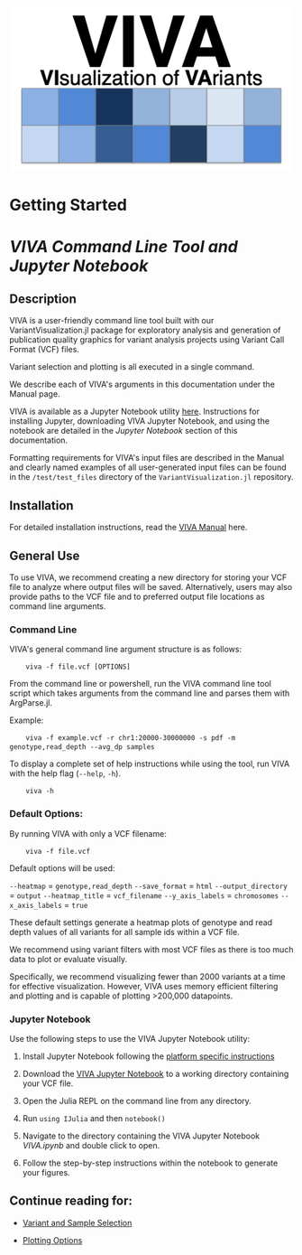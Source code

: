 ![VIVA Logo](assets/VIVA_logo.png)



# Getting Started

# *VIVA Command Line Tool and Jupyter Notebook*

## Description

VIVA is a user-friendly command line tool built with our VariantVisualization.jl package for exploratory analysis and generation of publication quality graphics for variant analysis projects using Variant Call Format (VCF) files.

Variant selection and plotting is all executed in a single command.

We describe each of VIVA's arguments in this documentation under the Manual page.

VIVA is available as a Jupyter Notebook utility [here](https://github.com/compbiocore/VariantVisualization.jl/tree/master). Instructions for installing Jupyter, downloading VIVA Jupyter Notebook, and using the notebook are detailed in the *Jupyter Notebook* section of this documentation.

Formatting requirements for VIVA's input files are described in the Manual and clearly named examples of all user-generated input files can be found in the `/test/test_files` directory of the `VariantVisualization.jl` repository.

## Installation
For detailed installation instructions, read the [VIVA Manual](https://compbiocore.github.io/VariantVisualization.jl/latest/installation/) here.

## General Use

To use VIVA, we recommend creating a new directory for storing your VCF file to analyze where output files will be saved. Alternatively, users may also provide paths to the VCF file and to preferred output file locations as command line arguments.

### Command Line
VIVA's general command line argument structure is as follows:

```
    viva -f file.vcf [OPTIONS]
```

From the command line or powershell, run the VIVA command line tool script which takes arguments from the command line and parses them with ArgParse.jl.

Example:

```
    viva -f example.vcf -r chr1:20000-30000000 -s pdf -m genotype,read_depth --avg_dp samples
```

To display a complete set of help instructions while using the tool, run VIVA with the help flag (`--help`, `-h`).

```
    viva -h
```

### Default Options:

By running VIVA with only a VCF filename:

```
    viva -f file.vcf
```

Default options will be used:

`--heatmap` = `genotype,read_depth`
`--save_format` = `html`
`--output_directory` = `output`
`--heatmap_title` = `vcf_filename`
`--y_axis_labels` = `chromosomes`
`--x_axis_labels` = `true`

These default settings generate a heatmap plots of genotype and read depth values of all variants for all sample ids within a VCF file.

We recommend using variant filters with most VCF files as there is too much data to plot or evaluate visually.

Specifically, we recommend visualizing fewer than 2000 variants at a time for effective visualization. However, VIVA uses memory efficient filtering and plotting and is capable of plotting >200,000 datapoints.

### Jupyter Notebook

Use the following steps to use the VIVA Jupyter Notebook utility:

1. Install Jupyter Notebook following the [platform specific instructions](https://plot.ly/python/ipython-notebook-tutorial/)

2. Download the [VIVA Jupyter Notebook](PATH) to a working directory containing your VCF file.

3. Open the Julia REPL on the command line from any directory.

4. Run `using IJulia` and then `notebook()`

5. Navigate to the directory containing the VIVA Jupyter Notebook *VIVA.ipynb* and double click to open.

6. Follow the step-by-step instructions within the notebook to generate your figures.

## Continue reading for:

* [Variant and Sample Selection](https://compbiocore.github.io/VariantVisualization.jl/stable/filtering_vcf/)

* [Plotting Options](https://compbiocore.github.io/VariantVisualization.jl/stable/plotting/)
